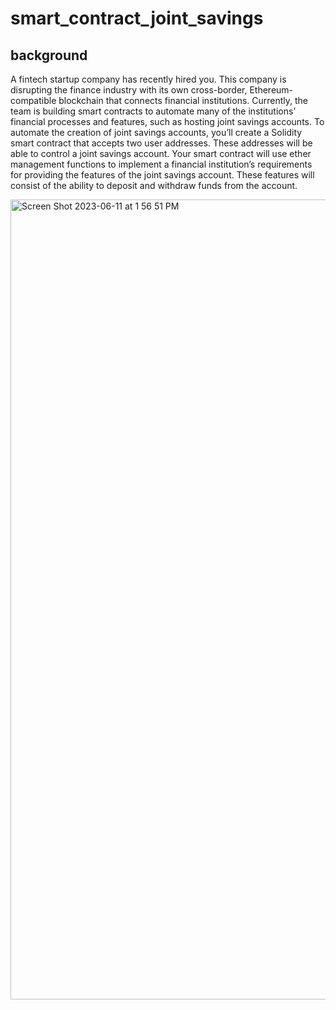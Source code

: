 # smart_contract_joint_savings

## background
A fintech startup company has recently hired you. This company is disrupting the finance industry with its own cross-border, Ethereum-compatible blockchain that connects financial institutions. Currently, the team is building smart contracts to automate many of the institutions’ financial processes and features, such as hosting joint savings accounts.
To automate the creation of joint savings accounts, you’ll create a Solidity smart contract that accepts two user addresses. These addresses will be able to control a joint savings account. Your smart contract will use ether management functions to implement a financial institution’s requirements for providing the features of the joint savings account. These features will consist of the ability to deposit and withdraw funds from the account.

<img width="1280" alt="Screen Shot 2023-06-11 at 1 56 51 PM" src="https://github.com/fonzeon/smart_contract_joint_savings/assets/7315911/2f90a910-972e-4904-afc9-7680acf3e8e7">

